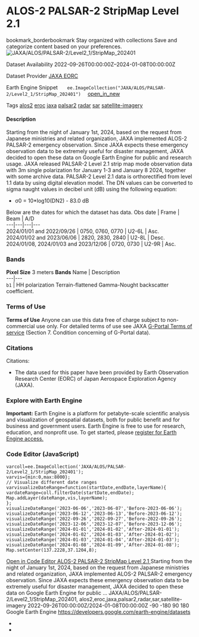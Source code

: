  
#  ALOS-2 PALSAR-2 StripMap Level 2.1 
bookmark_borderbookmark Stay organized with collections  Save and categorize content based on your preferences. 
![JAXA/ALOS/PALSAR-2/Level2_1/StripMap_202401](https://developers.google.com/earth-engine/datasets/images/JAXA/JAXA_ALOS_PALSAR-2_Level2_1_StripMap_202401_sample.png) 

Dataset Availability
    2022-09-26T00:00:00Z–2024-01-08T00:00:00Z 

Dataset Provider
     [ JAXA EORC ](https://www.eorc.jaxa.jp/ALOS/en/dataset/palsar2_l22_e.htm) 

Earth Engine Snippet
     `    ee.ImageCollection("JAXA/ALOS/PALSAR-2/Level2_1/StripMap_202401")   ` [ open_in_new ](https://code.earthengine.google.com/?scriptPath=Examples:Datasets/JAXA/JAXA_ALOS_PALSAR-2_Level2_1_StripMap_202401) 

Tags
     [alos2](https://developers.google.com/earth-engine/datasets/tags/alos2) [eroc](https://developers.google.com/earth-engine/datasets/tags/eroc) [jaxa](https://developers.google.com/earth-engine/datasets/tags/jaxa) [palsar2](https://developers.google.com/earth-engine/datasets/tags/palsar2) [radar](https://developers.google.com/earth-engine/datasets/tags/radar) [sar](https://developers.google.com/earth-engine/datasets/tags/sar) [satellite-imagery](https://developers.google.com/earth-engine/datasets/tags/satellite-imagery)
#### Description
Starting from the night of January 1st, 2024, based on the request from Japanese ministries and related organization, JAXA implemented ALOS-2 PALSAR-2 emergency observation. Since JAXA expects these emergency observation data to be extremely useful for disaster management, JAXA decided to open these data on Google Earth Engine for public and research usage.
JAXA released PALSAR-2 Level 2.1 strip map mode observation data with 3m single polarization for January 1-3 and January 8 2024, together with some archive data. PALSAR-2 Level 2.1 data is orthorectified from level 1.1 data by using digital elevation model. The DN values can be converted to sigma naught values in decibel unit (dB) using the following equation:
  * σ0 = 10*log10(DN2) - 83.0 dB


Below are the dates for which the dataset has data.
Obs date | Frame | Beam | A/D  
---|---|---|---  
2024/01/01 and 2022/09/26 | 0750, 0760, 0770 | U2-6L | Asc.  
2024/01/02 and 2023/06/06 | 2820, 2830, 2840 | U2-8L | Desc.  
2024/01/08, 2024/01/03 and 2023/12/06 | 0720, 0730 | U2-9R | Asc.  
### Bands
**Pixel Size** 3 meters 
**Bands**
Name | Description  
---|---  
`b1` | HH polarization Terrain-flattened Gamma-Nought backscatter coefficient.  
### Terms of Use
**Terms of Use**
Anyone can use this data free of charge subject to non-commercial use only. For detailed terms of use see JAXA [G-Portal Terms of service](https://gportal.jaxa.jp/gpr/index/eula?lang=en) (Section 7. Condition concerning of G-Portal data).
### Citations
Citations:
  * The data used for this paper have been provided by Earth Observation Research Center (EORC) of Japan Aerospace Exploration Agency (JAXA).


### Explore with Earth Engine
**Important:** Earth Engine is a platform for petabyte-scale scientific analysis and visualization of geospatial datasets, both for public benefit and for business and government users. Earth Engine is free to use for research, education, and nonprofit use. To get started, please [register for Earth Engine access.](https://console.cloud.google.com/earth-engine)
### Code Editor (JavaScript)
```
varcoll=ee.ImageCollection('JAXA/ALOS/PALSAR-2/Level2_1/StripMap_202401');
varvis={min:0,max:8000};
// Visualize different date ranges
varvisualizeDateRange=function(startDate,endDate,layerName){
vardateRange=coll.filterDate(startDate,endDate);
Map.addLayer(dateRange,vis,layerName);
};
visualizeDateRange('2023-06-06','2023-06-07','Before-2023-06-06');
visualizeDateRange('2023-06-12','2023-06-13','Before-2023-06-12');
visualizeDateRange('2022-09-26','2022-09-27','Before-2022-09-26');
visualizeDateRange('2023-12-06','2023-12-07','Before-2023-12-06');
visualizeDateRange('2024-01-01','2024-01-02','After-2024-01-01');
visualizeDateRange('2024-01-02','2024-01-03','After-2024-01-02');
visualizeDateRange('2024-01-03','2024-01-04','After-2024-01-03');
visualizeDateRange('2024-01-08','2024-01-09','After-2024-01-08');
Map.setCenter(137.2228,37.1204,8);
```
[ Open in Code Editor ](https://code.earthengine.google.com/?scriptPath=Examples:Datasets/JAXA/JAXA_ALOS_PALSAR-2_Level2_1_StripMap_202401)
[ ALOS-2 PALSAR-2 StripMap Level 2.1 ](https://developers.google.com/earth-engine/datasets/catalog/JAXA_ALOS_PALSAR-2_Level2_1_StripMap_202401)
Starting from the night of January 1st, 2024, based on the request from Japanese ministries and related organization, JAXA implemented ALOS-2 PALSAR-2 emergency observation. Since JAXA expects these emergency observation data to be extremely useful for disaster management, JAXA decided to open these data on Google Earth Engine for public …
JAXA/ALOS/PALSAR-2/Level2_1/StripMap_202401, alos2,eroc,jaxa,palsar2,radar,sar,satellite-imagery 
2022-09-26T00:00:00Z/2024-01-08T00:00:00Z
-90 -180 90 180 
Google Earth Engine
https://developers.google.com/earth-engine/datasets
  * [ ](https://doi.org/https://www.eorc.jaxa.jp/ALOS/en/dataset/palsar2_l22_e.htm)
  * [ ](https://doi.org/https://developers.google.com/earth-engine/datasets/catalog/JAXA_ALOS_PALSAR-2_Level2_1_StripMap_202401)


